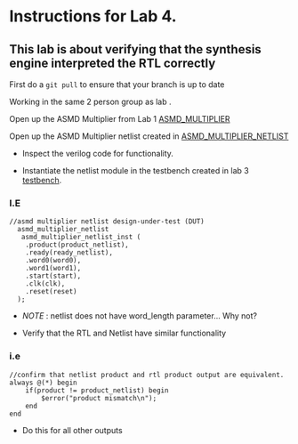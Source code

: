 # Instructions for Lab 4.

## This lab is about verifying that the synthesis engine interpreted the RTL correctly

First do a ``git pull`` to ensure that your branch is up to date

Working in the same 2 person group as lab .

Open up the ASMD Multiplier from Lab 1 [ASMD_MULTIPLIER](../../asmd/src/asmd_multiplier_flat.v)

Open up the ASMD Multiplier netlist created in [ASMD_MULTIPLIER_NETLIST](../../asmd/netlist/asmd_multpilier_netlist.v)

- Inspect the verilog code for functionality.

- Instantiate the netlist module in the testbench created in lab 3 [testbench](../../asmd/tb/tb_asmd_multipler.v).

### I.E
```
//asmd multiplier netlist design-under-test (DUT)
  asmd_multiplier_netlist 
   asmd_multiplier_netlist_inst (
    .product(product_netlist),
    .ready(ready_netlist),
    .word0(word0),
    .word1(word1),
    .start(start),
    .clk(clk),
    .reset(reset)
  );

```

- *NOTE* : netlist does not have word_length parameter... Why not?

- Verify that the RTL and Netlist have similar functionality

### i.e

```
//confirm that netlist product and rtl product output are equivalent.
always @(*) begin
    if(product != product_netlist) begin
        $error("product mismatch\n");
    end
end

```

- Do this for all other outputs

